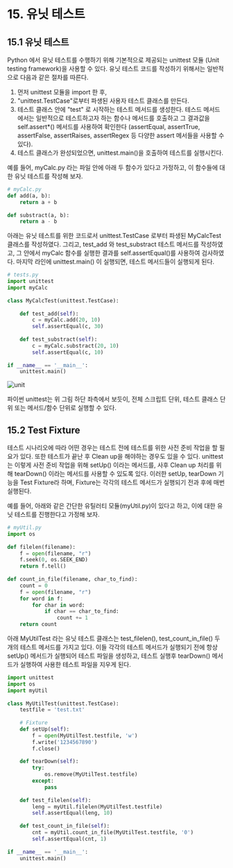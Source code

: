 # 15. 유닛 테스트

## 15.1 유닛 테스트
Python 에서 유닛 테스트를 수행하기 위해 기본적으로 제공되는 unittest 모듈 (Unit testing framework)을 사용할 수 있다. 유닛 테스트 코드를 작성하기 위해서는 일반적으로 다음과 같은 절차를 따른다.

1. 먼저 unittest 모듈을 import 한 후,
1. "unittest.TestCase"로부터 파생된 사용자 테스트 클래스를 만든다.
1. 테스트 클래스 안에 "test" 로 시작하는 테스트 메서드를 생성한다. 테스드 메서드에서는 일반적으로 테스트하고자 하는 함수나 메서드를 호출하고 그 결과값을 self.assert*() 메서드를 사용하여 확인한다 (assertEqual, assertTrue, assertFalse, assertRaises, assertRegex 등 다양한 assert 메서들을 사용할 수 있다).
1. 테스트 클래스가 완성되었으면, unittest.main()을 호출하여 테스트를 실행시킨다.

예를 들어, myCalc.py 라는 파일 안에 아래 두 함수가 있다고 가정하고, 이 함수들에 대한 유닛 테스트를 작성해 보자.

```python
# myCalc.py
def add(a, b):
    return a + b
 
def substract(a, b):
    return a - b
```

아래는 유닛 테스트를 위한 코드로서 unittest.TestCase 로부터 파생된 MyCalcTest 클래스를 작성하였다. 그리고, test_add 와 test_substract 테스트 메서드를 작성하였고, 그 안에서 myCalc 함수를 실행한 결과를 self.assertEqual()를 사용하여 검사하였다. 마지막 라인에 unittest.main() 이 실행되면, 테스트 메서드들이 실행되게 된다.

```python
# tests.py
import unittest
import myCalc
 
class MyCalcTest(unittest.TestCase):
 
    def test_add(self):
        c = myCalc.add(20, 10)
        self.assertEqual(c, 30)
 
    def test_substract(self):
        c = myCalc.substract(20, 10)
        self.assertEqual(c, 10)
 
if __name__ == '__main__':
    unittest.main()
```

![unit](http://pythonstudy.xyz/images/basics/unittest.png)

파이썬 unittest는 위 그림 하단 좌측에서 보듯이, 전체 스크립트 단위, 테스트 클래스 단위 또는 메서드/함수 단위로 실행할 수 있다.

## 15.2 Test Fixture
테스트 시나리오에 따라 어떤 경우는 테스트 전에 테스트를 위한 사전 준비 작업을 할 필요가 있다. 또한 테스트가 끝난 후 Clean up을 해야하는 경우도 있을 수 있다. unittest는 이렇게 사전 준비 작업을 위해 setUp() 이라는 메서드를, 사후 Clean up 처리를 위해 tearDown() 이라는 메서드를 사용할 수 있도록 있다. 이러한 setUp, tearDown 기능을 Test Fixture라 하며, Fixture는 각각의 테스트 메서드가 실행되기 전과 후에 매번 실행된다.

예를 들어, 아래와 같은 간단한 유틸러티 모듈(myUtil.py)이 있다고 하고, 이에 대한 유닛 테스트를 진행한다고 가정해 보자.

```python
# myUtil.py
import os
 
def filelen(filename):
    f = open(filename, "r")
    f.seek(0, os.SEEK_END)
    return f.tell()
 
def count_in_file(filename, char_to_find):
    count = 0
    f = open(filename, "r")
    for word in f:
        for char in word:
            if char == char_to_find:
                count += 1
    return count
```

아래 MyUtilTest 라는 유닛 테스트 클래스는 test_filelen(), test_count_in_file() 두 개의 테스트 메서드를 가지고 있다. 이들 각각의 테스트 메서드가 실행되기 전에 항상 setUp() 메서드가 실행되어 테스트 파일을 생성하고, 테스트 실행후 tearDown() 메서드가 실행하여 사용한 테스트 파일을 지우게 된다.

```python
import unittest
import os
import myUtil
 
class MyUtilTest(unittest.TestCase):
    testfile = 'test.txt'
 
    # Fixture
    def setUp(self):
        f = open(MyUtilTest.testfile, 'w')
        f.write('1234567890')
        f.close()
 
    def tearDown(self):
        try:
            os.remove(MyUtilTest.testfile)
        except:
            pass
 
    def test_filelen(self):
        leng = myUtil.filelen(MyUtilTest.testfile)
        self.assertEqual(leng, 10)
 
    def test_count_in_file(self):
        cnt = myUtil.count_in_file(MyUtilTest.testfile, '0')
        self.assertEqual(cnt, 1)
 
if __name__ == '__main__':
    unittest.main()
```